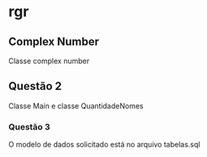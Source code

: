 # rgr

## Complex Number
Classe complex number

## Questão 2
Classe Main e classe QuantidadeNomes

### Questão 3
O modelo de dados solicitado está no arquivo tabelas.sql
